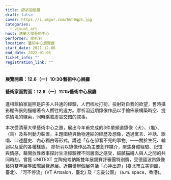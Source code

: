 ```yaml
---
title: 廖祈羽個展
draft: false
cover: https://i.imgur.com/h6h9qp4.jpg
categories:
  - visual_art
host: 清華大學藝術中心
performer: 廖祈羽
location: 藝術中心展覽廳
start_date: 2021-12-06
end_date: 2022-01-05
ticket_info: ""
registration_link: ""
---
```


#### 展覽開幕：12.6（一）10:30∕藝術中心展廳
#### 藝術家面對面：12.6（一）11:15∕藝術中心展廳

進相館拍家庭照是許多人共通的經驗，人們梳妝打扮，投射對自我的欲望，舊時攝影棚佈景則描繪著令人嚮往的遠方。廖祈羽近期錄像作品以手繪佈景構築時空、提供情境的線索，同時乘載虛實交錯的敘事。

本次受清華大學藝術中心之邀，展出今年甫完成的3件單頻道錄像〈犬〉、〈龜〉、〈鳥〉及系列動力裝置，主題圍繞與動物連結的經歷及想像，透過寓言、神話、歌唱、口述歷史、內心獨白等形式，講述「存在卻看不見的事物」——關於生死、輪迴以及愛的各種樣態。
廖祈羽以錄像作品為主要創作媒介，聚焦身體經驗、記憶與情感，藉開放性敘事探討生活經驗裡不同層面之感受，細膩描繪人與人之間的共同時刻。曾獲 UNITEXT 立陶宛考納斯雙年展競賽評審團特別獎，受德國波昂錄像藝術雙年展等國際展覽邀展。近期舉辦個展包括「心神出遊」(臺北市立美術館，臺北)、「河不停流」(VT Artsalon，臺北) 及「忘憂公園」 (a.m. space，香港)。 

